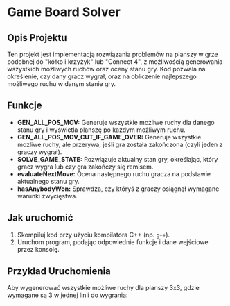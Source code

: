 # Game Board Solver

## Opis Projektu

Ten projekt jest implementacją rozwiązania problemów na planszy w grze podobnej do "kółko i krzyżyk" lub "Connect 4", z możliwością generowania wszystkich możliwych ruchów oraz oceny stanu gry. Kod pozwala na określenie, czy dany gracz wygrał, oraz na obliczenie najlepszego możliwego ruchu w danym stanie gry.

## Funkcje

- **GEN_ALL_POS_MOV:** Generuje wszystkie możliwe ruchy dla danego stanu gry i wyświetla planszę po każdym możliwym ruchu.
- **GEN_ALL_POS_MOV_CUT_IF_GAME_OVER:** Generuje wszystkie możliwe ruchy, ale przerywa, jeśli gra została zakończona (czyli jeden z graczy wygrał).
- **SOLVE_GAME_STATE:** Rozwiązuje aktualny stan gry, określając, który gracz wygra lub czy gra zakończy się remisem.
- **evaluateNextMove:** Ocena następnego ruchu gracza na podstawie aktualnego stanu gry.
- **hasAnybodyWon:** Sprawdza, czy któryś z graczy osiągnął wymagane warunki zwycięstwa.

## Jak uruchomić

1. Skompiluj kod przy użyciu kompilatora C++ (np. `g++`).
2. Uruchom program, podając odpowiednie funkcje i dane wejściowe przez konsolę.

## Przykład Uruchomienia

Aby wygenerować wszystkie możliwe ruchy dla planszy 3x3, gdzie wymagane są 3 w jednej linii do wygrania:

